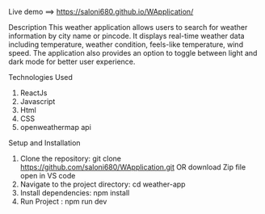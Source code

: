 Live demo ==> https://saloni680.github.io/WApplication/


Description
This weather application allows users to search for weather information by city name or pincode. It displays real-time weather data including temperature, weather condition, feels-like temperature, wind speed. The application also provides an option to toggle between light and dark mode for better user experience.

Technologies Used
1. ReactJs
2. Javascript
3. Html
4. CSS
5. openweathermap api

Setup and Installation
1. Clone the repository: git clone https://github.com/saloni680/WApplication.git OR download Zip file open in VS code 
2. Navigate to the project directory: cd weather-app
3. Install dependencies: npm install
4. Run Project : npm run dev 
